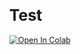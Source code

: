 # Test


[![Open In Colab](https://colab.research.google.com/assets/colab-badge.svg)](https://colab.research.google.com/github/sozzzzhot/Test/blob/main/Stable_Diffusion_WebUi.ipynb) 
